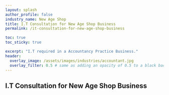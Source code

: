 ```yaml
---
layout: splash 
author_profile: false 
industry_name: New Age Shop
title: I.T Consultation for New Age Shop Business
permalink: /it-consultation-for-new-age-shop-business

toc: true
toc_sticky: true

excerpt: "I.T required in a Accountancy Practice Business."
header:
  overlay_image: /assets/images/industries/accountant.jpg
  overlay_filter: 0.5 # same as adding an opacity of 0.5 to a black background
---
```


## I.T Consultation for New Age Shop Business